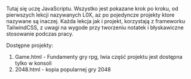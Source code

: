 Tutaj się uczę JavaScriptu. 
Wszystko jest pokazane krok po kroku, od pierwszych lekcji nazywanych L0X, az po pojedyncze projekty ktore nazywane są inaczej.
Każda lekcja jak i projekt, korzystają z frameworku TailwindCSS, z uwagi na wygode przy tworzeniu notatek i błyskawiczne stosowanie podczas pracy.

Dostępne projekty:
1. Game.html - Fundamenty gry rpg, lwia część projektu jest dostępna tylko w konsoli
2. 2048.html - kopia popularnej gry 2048

